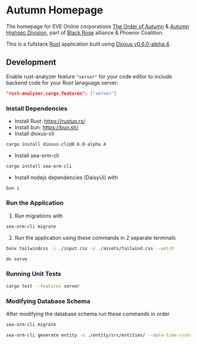 # Autumn Homepage
The homepage for EVE Online corporations [The Order of Autumn](https://zkillboard.com/corporation/98785281/) & [Autumn Highsec Division](https://zkillboard.com/corporation/98784256/), part of [Black Rose](https://black-rose.space/) alliance & Phoenix Coalition.

This is a fullstack [Rust](https://www.rust-lang.org/) application built using [Dioxus v0.6.0-alpha.4](https://dioxuslabs.com/).

## Development

Enable rust-analyzer feature `"server"` for your code editor to include backend code for your Rust lanaguage server:

```json
"rust-analyzer.cargo.features": ["server"]
```

### Install Dependencies

- Install Rust: <https://rustup.rs/>
- Install bun: <https://bun.sh/>
- Install dioxus-cli

```bash
cargo install dioxus-cli@0.6.0-alpha.4
```
- Install sea-orm-cli

```bash
cargo install sea-orm-cli
```

- Install nodejs dependencies (DaisyUi) with

```bash
bun i
```

### Run the Application

1. Run migrations with

```bash
sea-orm-cli migrate
```

2. Run the application using these commands in 2 separate terminals

```bash
bunx tailwindcss -i ./input.css -o ./assets/tailwind.css --watch
```

```bash
dx serve
```

### Running Unit Tests

```bash
cargo test --features server
```

### Modifying Database Schema

After modifying the database schema run these commands in order

```bash
sea-orm-cli migrate
```

```bash
sea-orm-cli generate entity -o ./entity/src/entities/ --date-time-crate chrono
```
